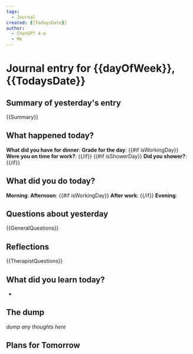 ```yaml
---
tags:
  - Journal
created: {{TodaysDate}}
author:
  - ChatGPT 4-o
  - Me
---
```

# Journal entry for {{dayOfWeek}}, {{TodaysDate}}

## Summary of yesterday's entry

{{Summary}}

## What happened today?

**What did you have for dinner**: 
**Grade for the day**: 
{{#if isWorkingDay}}
**Were you on time for work?**: 
{{/if}}
{{#if isShowerDay}}
**Did you shower?**: 
{{/if}}

## What did you do today?

**Morning**: 
**Afternoon**: 
{{#if isWorkingDay}}
**After work**: 
{{/if}}
**Evening**: 

## Questions about yesterday

{{GeneralQuestions}}

## Reflections

{{TherapistQuestions}}

## What did you learn today?

- 

## The dump
*dump any thoughts here*

## Plans for Tomorrow
